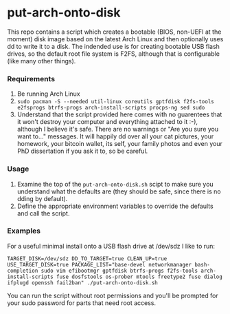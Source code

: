 # put-arch-onto-disk

This repo contains a script which creates a bootable (BIOS, non-UEFI at the moment) disk image based on the latest Arch Linux and then optionally uses dd to write it to a disk. The indended use is for creating bootable USB flash drives, so the default root file system is F2FS, although that is configurable (like many other things).

### Requirements
1. Be running Arch Linux
1. `sudo pacman -S --needed util-linux coreutils gptfdisk f2fs-tools e2fsprogs btrfs-progs arch-install-scripts procps-ng sed sudo`
1. Understand that the script provided here comes with no guarentees that it won't destroy your computer and everything attached to it :-), although I believe it's safe. There are no warnings or "Are you sure you want to..." messages. It will happily dd over all your cat pictures, your homework, your bitcoin wallet, its self, your family photos and even your PhD dissertation if you ask it to, so be careful.

### Usage

1. Examine the top of the `put-arch-onto-disk.sh` scipt to make sure you understand what the defaults are (they should be safe, since there is no dding by default).
1. Define the appropriate environment variables to override the defaults and call the script.

### Examples

For a useful minimal install onto a USB flash drive at /dev/sdz I like to run:
```
TARGET_DISK=/dev/sdz DD_TO_TARGET=true CLEAN_UP=true USE_TARGET_DISK=true PACKAGE_LIST="base-devel networkmanager bash-completion sudo vim efibootmgr gptfdisk btrfs-progs f2fs-tools arch-install-scripts fuse dosfstools os-prober mtools freetype2 fuse dialog ifplugd openssh fail2ban" ./put-arch-onto-disk.sh
```
You can run the script without root permissions and you'll be prompted for your sudo password for parts that need root access.
